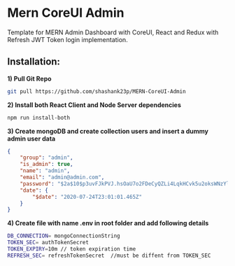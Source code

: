 # Mern CoreUI Admin
Template for MERN Admin Dashboard with CoreUI, React and Redux with Refresh JWT Token login implementation.

## Installation:
**1) Pull Git Repo**
```bash
git pull https://github.com/shashank23p/MERN-CoreUI-Admin
```
**2) Install both React Client and Node Server dependencies**
```bash
npm run install-both
```
**3) Create mongoDB and create collection users and insert a dummy admin user data**
```json
{
    "group": "admin",
    "is_admin": true,
    "name": "admin",
    "email": "admin@admin.com",
    "password": "$2a$10$p3uvFJkPVJ.hsOaU7o2FDeCyQZLi4LqkHCvk5u2oksWNzYlzOmyhy",
    "date": {
        "$date": "2020-07-24T23:01:01.465Z"
    }
}
```
**4) Create file with name .env in root folder and add following details**
```bash
DB_CONNECTION= mongoConnectionString
TOKEN_SEC= authTokenSecret
TOKEN_EXPIRY=10m // token expiration time
REFRESH_SEC= refreshTokenSecret  //must be diffent from TOKEN_SEC
```
